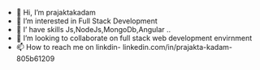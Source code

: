 - 👋 Hi, I’m prajaktakadam
- 👀 I’m interested in Full Stack Development
- 🌱 I’ have skills Js,NodeJs,MongoDb,Angular ..
- 💞️ I’m looking to collaborate on full stack web development envirnment
- 📫 How to reach me on linkdin- linkedin.com/in/prajakta-kadam-805b61209

